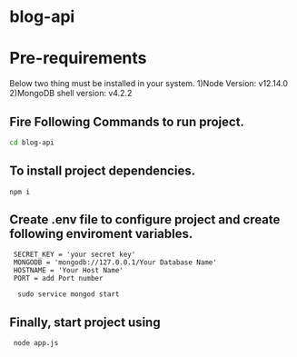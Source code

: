 # blog-api

# Pre-requirements
Below two thing must be installed in your system.
1)Node Version: v12.14.0  
2)MongoDB shell version: v4.2.2  

## Fire Following Commands to run project.

```bash
cd blog-api
```
## To install project dependencies.

```node
npm i
```
## Create .env file to configure project and create following enviroment variables.  

```node
 SECRET_KEY = 'your secret key'
 MONGODB = 'mongodb://127.0.0.1/Your Database Name'  
 HOSTNAME = 'Your Host Name'  
 PORT = add Port number  
```
```node
  sudo service mongod start 
```

## Finally, start project using  

```node 
 node app.js
```

